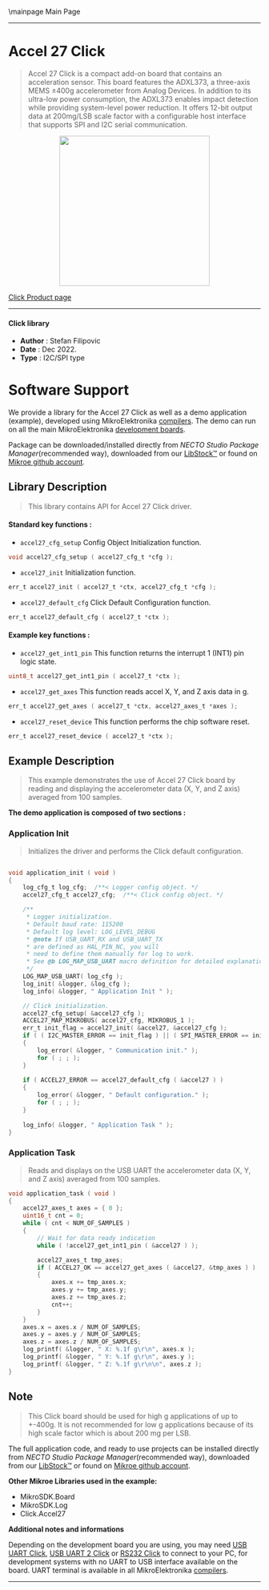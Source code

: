\mainpage Main Page

---
# Accel 27 Click

> Accel 27 Click is a compact add-on board that contains an acceleration sensor. This board features the ADXL373, a three-axis MEMS ±400g accelerometer from Analog Devices. In addition to its ultra-low power consumption, the ADXL373 enables impact detection while providing system-level power reduction. It offers 12-bit output data at 200mg/LSB scale factor with a configurable host interface that supports SPI and I2C serial communication.

<p align="center">
  <img src="https://download.mikroe.com/images/click_for_ide/accel27_click.png" height=300px>
</p>

[Click Product page](https://www.mikroe.com/accel-27-click)

---


#### Click library

- **Author**        : Stefan Filipovic
- **Date**          : Dec 2022.
- **Type**          : I2C/SPI type


# Software Support

We provide a library for the Accel 27 Click
as well as a demo application (example), developed using MikroElektronika
[compilers](https://www.mikroe.com/necto-studio).
The demo can run on all the main MikroElektronika [development boards](https://www.mikroe.com/development-boards).

Package can be downloaded/installed directly from *NECTO Studio Package Manager*(recommended way), downloaded from our [LibStock&trade;](https://libstock.mikroe.com) or found on [Mikroe github account](https://github.com/MikroElektronika/mikrosdk_click_v2/tree/master/clicks).

## Library Description

> This library contains API for Accel 27 Click driver.

#### Standard key functions :

- `accel27_cfg_setup` Config Object Initialization function.
```c
void accel27_cfg_setup ( accel27_cfg_t *cfg );
```

- `accel27_init` Initialization function.
```c
err_t accel27_init ( accel27_t *ctx, accel27_cfg_t *cfg );
```

- `accel27_default_cfg` Click Default Configuration function.
```c
err_t accel27_default_cfg ( accel27_t *ctx );
```

#### Example key functions :

- `accel27_get_int1_pin` This function returns the interrupt 1 (INT1) pin logic state.
```c
uint8_t accel27_get_int1_pin ( accel27_t *ctx );
```

- `accel27_get_axes` This function reads accel X, Y, and Z axis data in g.
```c
err_t accel27_get_axes ( accel27_t *ctx, accel27_axes_t *axes );
```

- `accel27_reset_device` This function performs the chip software reset.
```c
err_t accel27_reset_device ( accel27_t *ctx );
```

## Example Description

> This example demonstrates the use of Accel 27 Click board by reading and displaying the accelerometer data (X, Y, and Z axis) averaged from 100 samples.

**The demo application is composed of two sections :**

### Application Init

> Initializes the driver and performs the Click default configuration.

```c

void application_init ( void )
{
    log_cfg_t log_cfg;  /**< Logger config object. */
    accel27_cfg_t accel27_cfg;  /**< Click config object. */

    /** 
     * Logger initialization.
     * Default baud rate: 115200
     * Default log level: LOG_LEVEL_DEBUG
     * @note If USB_UART_RX and USB_UART_TX 
     * are defined as HAL_PIN_NC, you will 
     * need to define them manually for log to work. 
     * See @b LOG_MAP_USB_UART macro definition for detailed explanation.
     */
    LOG_MAP_USB_UART( log_cfg );
    log_init( &logger, &log_cfg );
    log_info( &logger, " Application Init " );

    // Click initialization.
    accel27_cfg_setup( &accel27_cfg );
    ACCEL27_MAP_MIKROBUS( accel27_cfg, MIKROBUS_1 );
    err_t init_flag = accel27_init( &accel27, &accel27_cfg );
    if ( ( I2C_MASTER_ERROR == init_flag ) || ( SPI_MASTER_ERROR == init_flag ) )
    {
        log_error( &logger, " Communication init." );
        for ( ; ; );
    }
    
    if ( ACCEL27_ERROR == accel27_default_cfg ( &accel27 ) )
    {
        log_error( &logger, " Default configuration." );
        for ( ; ; );
    }
    
    log_info( &logger, " Application Task " );
}

```

### Application Task

> Reads and displays on the USB UART the accelerometer data (X, Y, and Z axis) averaged from 100 samples.

```c
void application_task ( void )
{
    accel27_axes_t axes = { 0 };
    uint16_t cnt = 0;
    while ( cnt < NUM_OF_SAMPLES )
    {
        // Wait for data ready indication
        while ( !accel27_get_int1_pin ( &accel27 ) );

        accel27_axes_t tmp_axes;
        if ( ACCEL27_OK == accel27_get_axes ( &accel27, &tmp_axes ) )
        {
            axes.x += tmp_axes.x;
            axes.y += tmp_axes.y;
            axes.z += tmp_axes.z;
            cnt++;
        }
    }
    axes.x = axes.x / NUM_OF_SAMPLES;
    axes.y = axes.y / NUM_OF_SAMPLES;
    axes.z = axes.z / NUM_OF_SAMPLES;
    log_printf( &logger, " X: %.1f g\r\n", axes.x );
    log_printf( &logger, " Y: %.1f g\r\n", axes.y );
    log_printf( &logger, " Z: %.1f g\r\n\n", axes.z );
}
```

## Note

> This Click board should be used for high g applications of up to +-400g. It is not recommended
for low g applications because of its high scale factor which is about 200 mg per LSB.

The full application code, and ready to use projects can be installed directly from *NECTO Studio Package Manager*(recommended way), downloaded from our [LibStock&trade;](https://libstock.mikroe.com) or found on [Mikroe github account](https://github.com/MikroElektronika/mikrosdk_click_v2/tree/master/clicks).

**Other Mikroe Libraries used in the example:**

- MikroSDK.Board
- MikroSDK.Log
- Click.Accel27

**Additional notes and informations**

Depending on the development board you are using, you may need
[USB UART Click](https://www.mikroe.com/usb-uart-click),
[USB UART 2 Click](https://www.mikroe.com/usb-uart-2-click) or
[RS232 Click](https://www.mikroe.com/rs232-click) to connect to your PC, for
development systems with no UART to USB interface available on the board. UART
terminal is available in all MikroElektronika
[compilers](https://shop.mikroe.com/compilers).

---
